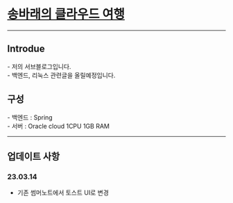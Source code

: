 # <a href="https://www.gihun-blog.com/">송바래의 클라우드 여행</a>

<hr>

## Introdue
<p/>
 -  저의 서브블로그입니다.
<br/>   
 - 백엔드, 리눅스 관련글을 올릴예정입니다.
 
 ## 구성
 <p/>
 - 백엔드 : Spring
 <br/>
 - 서버 : Oracle cloud 1CPU 1GB RAM


<hr>

## 업데이트 사항

### 23.03.14
- 기존 썸머노트에서 토스트 UI로 변경
